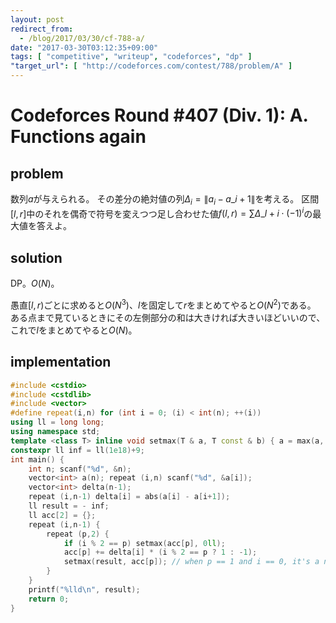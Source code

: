 ```yaml
---
layout: post
redirect_from:
  - /blog/2017/03/30/cf-788-a/
date: "2017-03-30T03:12:35+09:00"
tags: [ "competitive", "writeup", "codeforces", "dp" ]
"target_url": [ "http://codeforces.com/contest/788/problem/A" ]
---
```


# Codeforces Round #407 (Div. 1): A. Functions again

## problem

数列$a$が与えられる。
その差分の絶対値の列$\Delta_i = \|a_i - a\_{i+1}\|$を考える。
区間$[l,r]$中のそれを偶奇で符号を変えつつ足し合わせた値$f(l,r) = \sum \Delta\_{l+i} \cdot (-1)^i$の最大値を答えよ。

## solution

DP。$O(N)$。

愚直$[l,r)$ごとに求めると$O(N^3)$、$l$を固定して$r$をまとめてやると$O(N^2)$である。
ある点まで見ているときにその左側部分の和は大きければ大きいほどいいので、これで$l$をまとめてやると$O(N)$。

## implementation

``` c++
#include <cstdio>
#include <cstdlib>
#include <vector>
#define repeat(i,n) for (int i = 0; (i) < int(n); ++(i))
using ll = long long;
using namespace std;
template <class T> inline void setmax(T & a, T const & b) { a = max(a, b); }
constexpr ll inf = ll(1e18)+9;
int main() {
    int n; scanf("%d", &n);
    vector<int> a(n); repeat (i,n) scanf("%d", &a[i]);
    vector<int> delta(n-1);
    repeat (i,n-1) delta[i] = abs(a[i] - a[i+1]);
    ll result = - inf;
    ll acc[2] = {};
    repeat (i,n-1) {
        repeat (p,2) {
            if (i % 2 == p) setmax(acc[p], 0ll);
            acc[p] += delta[i] * (i % 2 == p ? 1 : -1);
            setmax(result, acc[p]); // when p == 1 and i == 0, it's a negative number.
        }
    }
    printf("%lld\n", result);
    return 0;
}
```
